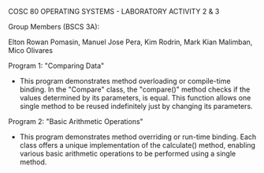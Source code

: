 ﻿COSC 80 OPERATING SYSTEMS - LABORATORY ACTIVITY 2 & 3

Group Members (BSCS 3A):

Elton Rowan Pomasin,
Manuel Jose Pera,
Kim Rodrin,
Mark Kian Malimban,
Mico Olivares

Program 1: "Comparing Data"
- This program demonstrates method overloading or compile-time binding. In the "Compare" class, the "compare()" method checks if the values determined by its parameters, is equal. This function allows one single method to be reused indefinitely just by changing its parameters.

Program 2: "Basic Arithmetic Operations"
- This program demonstrates method overriding or run-time binding. Each class offers a unique implementation of the calculate() method, enabling various basic arithmetic operations to be performed using a single method.

